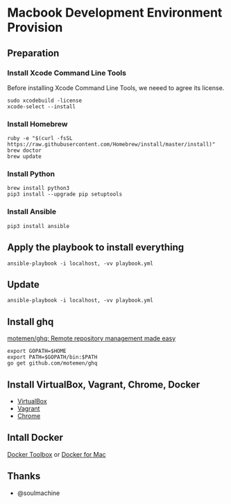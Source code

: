 # Macbook Development Environment Provision

## Preparation

### Install Xcode Command Line Tools

Before installing Xcode Command Line Tools, we neeed to agree its license.

    sudo xcodebuild -license
    xcode-select --install

### Install Homebrew

    ruby -e "$(curl -fsSL https://raw.githubusercontent.com/Homebrew/install/master/install)"
    brew doctor
    brew update

### Install Python

    brew install python3
    pip3 install --upgrade pip setuptools

### Install Ansible

    pip3 install ansible

## Apply the playbook to install everything

    ansible-playbook -i localhost, -vv playbook.yml

## Update

    ansible-playbook -i localhost, -vv playbook.yml

## Install ghq

[motemen/ghq: Remote repository management made easy](https://github.com/motemen/ghq)

    export GOPATH=$HOME
    export PATH=$GOPATH/bin:$PATH
    go get github.com/motemen/ghq

## Install VirtualBox, Vagrant, Chrome, Docker

* [VirtualBox](https://www.virtualbox.org/wiki/Downloads)
* [Vagrant](https://www.vagrantup.com/downloads.html)
* [Chrome](https://www.google.co.jp/chrome/browser/desktop/index.html)


## Intall Docker

[Docker Toolbox](https://www.docker.com/products/docker-toolbox) or [Docker for Mac](http://www.docker.com/products/docker#/mac)

## Thanks

* @soulmachine

